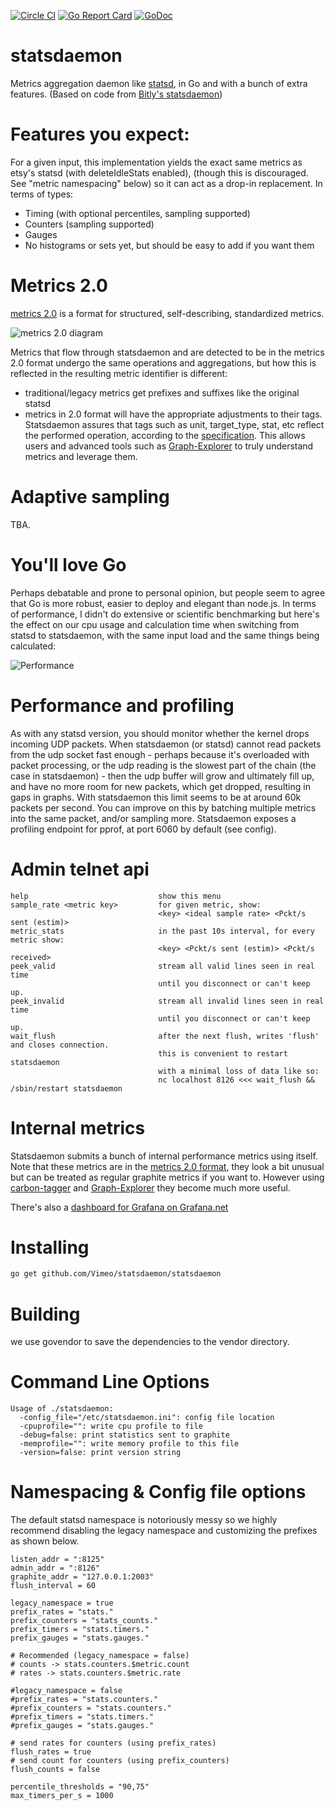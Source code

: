 [![Circle CI](https://circleci.com/gh/raintank/statsdaemon?style=shield)](https://circleci.com/gh/raintank/statsdaemon)
[![Go Report Card](https://goreportcard.com/badge/github.com/raintank/statsdaemon)](https://goreportcard.com/report/github.com/raintank/statsdaemon)
[![GoDoc](https://godoc.org/github.com/raintank/statsdaemon?status.svg)](https://godoc.org/github.com/raintank/statsdaemon)

statsdaemon
==========

Metrics aggregation daemon like [statsd](https://github.com/etsy/statsd), in Go and with a bunch of extra features.
(Based on code from [Bitly's statsdaemon](https://github.com/bitly/statsdaemon))

Features you expect:
=======================

For a given input, this implementation yields the exact same metrics as etsy's statsd (with deleteIdleStats enabled),
(though this is discouraged. See "metric namespacing" below)
so it can act as a drop-in replacement.  In terms of types:

* Timing (with optional percentiles, sampling supported)
* Counters (sampling supported)
* Gauges
* No histograms or sets yet, but should be easy to add if you want them


Metrics 2.0
===========

[metrics 2.0](http://dieter.plaetinck.be/metrics_2_a_proposal.html) is a format for structured, self-describing, standardized metrics.

![metrics 2.0 diagram](https://raw.github.com/raintank/statsdaemon/master/img/metrics2.0-processor.png)

Metrics that flow through statsdaemon and are detected to be in the metrics 2.0 format undergo the same operations and aggregations, but how this is reflected in the resulting metric identifier is different:

* traditional/legacy metrics get prefixes and suffixes like the original statsd
* metrics in 2.0 format will have the appropriate adjustments to their tags.  Statsdaemon assures that tags such as unit, target_type, stat, etc reflect the performed operation, according to the [specification](https://github.com/vimeo/graph-explorer/wiki/Consistent-tag-keys-and-values).
This allows users and advanced tools such as [Graph-Explorer](http://vimeo.github.io/graph-explorer/) to truly understand metrics and leverage them.


Adaptive sampling
=================

TBA.


You'll love Go
==============

Perhaps debatable and prone to personal opinion, but people seem to agree that Go is more robust, easier to deploy and elegant than node.js.
In terms of performance, I didn't do extensive or scientific benchmarking but here's the effect on our cpu usage and calculation time when switching from statsd to statsdaemon, with the same input load and the same things being calculated:

![Performance](https://raw.github.com/raintank/statsdaemon/master/img/statsd-to-statsdaemon-switch.png)

Performance and profiling
=========================

As with any statsd version, you should monitor whether the kernel drops incoming UDP packets.
When statsdaemon (or statsd) cannot read packets from the udp socket fast enough - perhaps because it's
overloaded with packet processing, or the udp reading is the slowest part of the chain (the
case in statsdaemon) - then the udp buffer will grow and ultimately fill up, and have no more room
for new packets, which get dropped, resulting in gaps in graphs.
With statsdaemon this limit seems to be at around 60k packets per second.
You can improve on this by batching multiple metrics into the same packet, and/or sampling more.
Statsdaemon exposes a profiling endpoint for pprof, at port 6060 by default (see config).

Admin telnet api
================

```
help                             show this menu
sample_rate <metric key>         for given metric, show:
                                 <key> <ideal sample rate> <Pckt/s sent (estim)>
metric_stats                     in the past 10s interval, for every metric show:
                                 <key> <Pckt/s sent (estim)> <Pckt/s received>
peek_valid                       stream all valid lines seen in real time
                                 until you disconnect or can't keep up.
peek_invalid                     stream all invalid lines seen in real time
                                 until you disconnect or can't keep up.
wait_flush                       after the next flush, writes 'flush' and closes connection.
                                 this is convenient to restart statsdaemon
                                 with a minimal loss of data like so:
                                 nc localhost 8126 <<< wait_flush && /sbin/restart statsdaemon
```


Internal metrics
================

Statsdaemon submits a bunch of internal performance metrics using itself.
Note that these metrics are in the [metrics 2.0 format](http://dieter.plaetinck.be/metrics_2_a_proposal.html),
they look a bit unusual but can be treated as regular graphite metrics if you want to.
However using [carbon-tagger](https://github.com/vimeo/carbon-tagger) and [Graph-Explorer](http://vimeo.github.io/graph-explorer/)
they become much more useful.

There's also a [dashboard for Grafana on Grafana.net](https://grafana.net/dashboards/297)


Installing
==========

```bash
go get github.com/Vimeo/statsdaemon/statsdaemon
```


Building
========

we use govendor to save the dependencies to the vendor directory.

Command Line Options
====================

```
Usage of ./statsdaemon:
  -config_file="/etc/statsdaemon.ini": config file location
  -cpuprofile="": write cpu profile to file
  -debug=false: print statistics sent to graphite
  -memprofile="": write memory profile to this file
  -version=false: print version string
```

Namespacing & Config file options
=================================

The default statsd namespace is notoriously messy
so we highly recommend disabling the legacy namespace
and customizing the prefixes as shown below.

```
listen_addr = ":8125"
admin_addr = ":8126"
graphite_addr = "127.0.0.1:2003"
flush_interval = 60

legacy_namespace = true
prefix_rates = "stats."
prefix_counters = "stats_counts."
prefix_timers = "stats.timers."
prefix_gauges = "stats.gauges."

# Recommended (legacy_namespace = false)
# counts -> stats.counters.$metric.count
# rates -> stats.counters.$metric.rate

#legacy_namespace = false
#prefix_rates = "stats.counters."
#prefix_counters = "stats.counters."
#prefix_timers = "stats.timers."
#prefix_gauges = "stats.gauges."

# send rates for counters (using prefix_rates)
flush_rates = true
# send count for counters (using prefix_counters)
flush_counts = false

percentile_thresholds = "90,75"
max_timers_per_s = 1000
```
